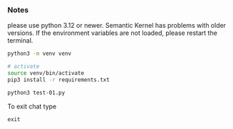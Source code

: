 ### Notes

please use python 3.12 or newer. Semantic Kernel has problems with older versions.
If the environment variables are not loaded, please restart the terminal.

```bash 
python3 -m venv venv

# activate 
source venv/bin/activate
pip3 install -r requirements.txt
```

```bash
python3 test-01.py
```

To exit chat type
```
exit
```